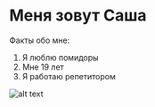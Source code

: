 # Меня зовут Саша

Факты обо мне:
1. Я люблю помидоры
2. Мне 19 лет
3. Я работаю репетитором

![alt text](_DSC0019.JPG)
